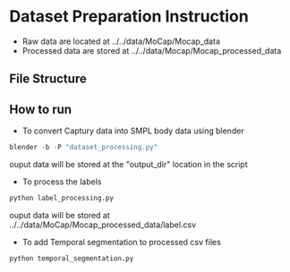 # Dataset Preparation Instruction
- Raw data are located at ../../data/MoCap/Mocap_data
- Processed data are stored at ../../data/Mocap/Mocap_processed_data

## File Structure
## How to run 
- To convert Captury data into SMPL body data using blender
```python
blender -b -P "dataset_processing.py"
```
ouput data will be stored at the "output_dir" location in the script

- To process the labels
```python
python label_processing.py
```
ouput data will be stored at ../../data/MoCap/Mocap_processed_data/label.csv

- To add Temporal segmentation to processed csv files
```python
python temporal_segmentation.py
```